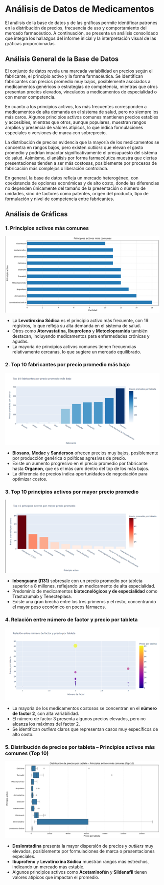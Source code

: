 # Análisis de Datos de Medicamentos

El análisis de la base de datos y de las gráficas permite identificar patrones en la distribución de precios, 
frecuencia de uso y comportamiento del mercado farmacéutico. 
A continuación, se presenta un análisis consolidado que integra los hallazgos del informe inicial 
y la interpretación visual de las gráficas proporcionadas.

## Análisis General de la Base de Datos

El conjunto de datos revela una marcada variabilidad en precios según el fabricante, 
el principio activo y la forma farmacéutica. 
Se identifican fabricantes con precios promedio muy bajos, posiblemente asociados a medicamentos genéricos 
o estrategias de competencia, mientras que otros presentan precios elevados, vinculados a medicamentos 
de especialidad o con menor competencia.

En cuanto a los principios activos, los más frecuentes corresponden a medicamentos de alta demanda 
en el sistema de salud, pero no siempre los más caros. Algunos principios activos comunes mantienen precios 
estables y accesibles, mientras que otros, aunque populares, muestran rangos amplios y presencia de valores atípicos, 
lo que indica formulaciones especiales o versiones de marca con sobreprecio.

La distribución de precios evidencia que la mayoría de los medicamentos se concentra en rangos bajos, 
pero existen *outliers* que elevan el gasto promedio y podrían impactar significativamente el presupuesto 
del sistema de salud. Asimismo, el análisis por forma farmacéutica muestra que ciertas presentaciones tienden 
a ser más costosas, posiblemente por procesos de fabricación más complejos o liberación controlada.

En general, la base de datos refleja un mercado heterogéneo, con coexistencia de opciones económicas y de alto costo, 
donde las diferencias no dependen únicamente del tamaño de la presentación o número de unidades, sino de factores como 
patentes, origen del producto, tipo de formulación y nivel de competencia entre fabricantes.

## Análisis de Gráficas

### 1. Principios activos más comunes
![Principios activos más comunes](principios_comunes.png)
- La **Levotiroxina Sódica** es el principio activo más frecuente, con 16 registros, lo que refleja su alta demanda en el sistema de salud.
- Otros como **Atorvastatina**, **Ibuprofeno** y **Metoclopramida** también destacan, incluyendo medicamentos para enfermedades crónicas y agudas.
- La mayoría de principios activos comunes tienen frecuencias relativamente cercanas, lo que sugiere un mercado equilibrado.

### 2. Top 10 fabricantes por precio promedio más bajo
![Top fabricantes precio bajo](op_fabricantes_bajo.png)
- **Biosano**, **Medac** y **Sanderson** ofrecen precios muy bajos, posiblemente por producción genérica o políticas agresivas de precio.
- Existe un aumento progresivo en el precio promedio por fabricante hasta **Organon**, que es el más caro dentro del top de los más bajos.
- La diferencia de precios indica oportunidades de negociación para optimizar costos.

### 3. Top 10 principios activos por mayor precio promedio
![Top principios caros](top_principios_caros.png)
- **Iobenguane (I131)** sobresale con un precio promedio por tableta superior a 8 millones, reflejando un medicamento de alta especialidad.
- Predominio de medicamentos **biotecnológicos y de especialidad** como Trastuzumab y Tenecteplasa.
- Existe una gran brecha entre los tres primeros y el resto, concentrando el mayor peso económico en pocos fármacos.

### 4. Relación entre número de factor y precio por tableta
![Relación número de factor y precio](relacion_factor_precio.png)
- La mayoría de los medicamentos costosos se concentran en el **número de factor 2**, con alta variabilidad.
- El número de factor 3 presenta algunos precios elevados, pero no alcanza los máximos del factor 2.
- Se identifican *outliers* claros que representan casos muy específicos de alto costo.

### 5. Distribución de precios por tableta – Principios activos más comunes (Top 10)
![Distribución precios principios comunes](distribucion_precios_comunes.png)
- **Desloratadina** presenta la mayor dispersión de precios y *outliers* muy elevados, posiblemente por formulaciones de marca o presentaciones especiales.
- **Ibuprofeno** y **Levotiroxina Sódica** muestran rangos más estrechos, indicando un mercado más estable.
- Algunos principios activos como **Acetaminofén** y **Sildenafil** tienen valores atípicos que impactan el promedio.

